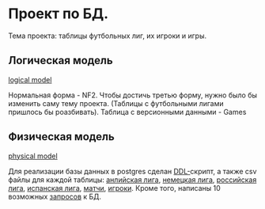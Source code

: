 # Проект по БД.

Тема проекта: таблицы футбольных лиг, их игроки и игры.

## Логическая модель

[logical model](./uml_charts/logical_model.vsdx)

[](./img/logical_model.png)

Нормальная форма - NF2. Чтобы достичь третью форму, нужно было бы изменить саму тему проекта. (Таблицы с футбольными лигами пришлось бы роазбивать).
Таблица с версионными данными - Games

## Физическая модель

[physical model](./uml_charts/physical_model.vsdx)

[](./img/physical_model.png)

Для реализации базы данных в postgres сделан [DDL-](./scripts/ddl.sql)скрипт, а также csv файлы для каждой таблицы: [анлийская лига](./scripts/england.csv), [немецкая лига](./scripts/germany.csv), [российская лига](./scripts/russia.csv), [испанская лига](./scripts/spain.csv), [матчи](./scripts/games.csv), [игроки](./scripts/players.csv).
Кроме того, написаны 10 возможных [запросов](./scripts/queries.sql) к БД.
